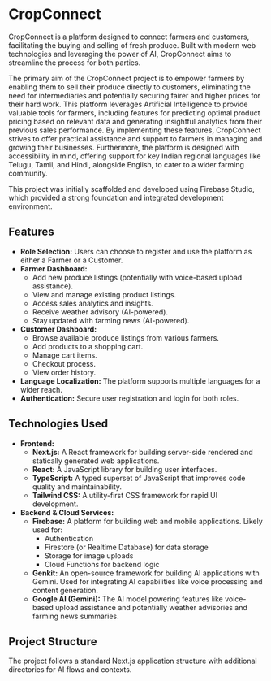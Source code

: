# CropConnect

CropConnect is a platform designed to connect farmers and customers, facilitating the buying and selling of fresh produce. Built with modern web technologies and leveraging the power of AI, CropConnect aims to streamline the process for both parties.

The primary aim of the CropConnect project is to empower farmers by enabling them to sell their produce directly to customers, eliminating the need for intermediaries and potentially securing fairer and higher prices for their hard work. This platform leverages Artificial Intelligence to provide valuable tools for farmers, including features for predicting optimal product pricing based on relevant data and generating insightful analytics from their previous sales performance. By implementing these features, CropConnect strives to offer practical assistance and support to farmers in managing and growing their businesses. Furthermore, the platform is designed with accessibility in mind, offering support for key Indian regional languages like Telugu, Tamil, and Hindi, alongside English, to cater to a wider farming community.

This project was initially scaffolded and developed using Firebase Studio, which provided a strong foundation and integrated development environment.

## Features

*   **Role Selection:** Users can choose to register and use the platform as either a Farmer or a Customer.
*   **Farmer Dashboard:**
    *   Add new produce listings (potentially with voice-based upload assistance).
    *   View and manage existing product listings.
    *   Access sales analytics and insights.
    *   Receive weather advisory (AI-powered).
    *   Stay updated with farming news (AI-powered).
*   **Customer Dashboard:**
    *   Browse available produce listings from various farmers.
    *   Add products to a shopping cart.
    *   Manage cart items.
    *   Checkout process.
    *   View order history.
*   **Language Localization:** The platform supports multiple languages for a wider reach.
*   **Authentication:** Secure user registration and login for both roles.

## Technologies Used

*   **Frontend:**
    *   **Next.js:** A React framework for building server-side rendered and statically generated web applications.
    *   **React:** A JavaScript library for building user interfaces.
    *   **TypeScript:** A typed superset of JavaScript that improves code quality and maintainability.
    *   **Tailwind CSS:** A utility-first CSS framework for rapid UI development.
*   **Backend & Cloud Services:**
    *   **Firebase:** A platform for building web and mobile applications. Likely used for:
        *   Authentication
        *   Firestore (or Realtime Database) for data storage
        *   Storage for image uploads
        *   Cloud Functions for backend logic
    *   **Genkit:** An open-source framework for building AI applications with Gemini. Used for integrating AI capabilities like voice processing and content generation.
    *   **Google AI (Gemini):** The AI model powering features like voice-based upload assistance and potentially weather advisories and farming news summaries.

## Project Structure

The project follows a standard Next.js application structure with additional directories for AI flows and contexts.
